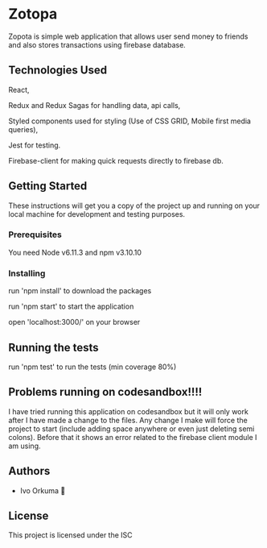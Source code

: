 # Zotopa

Zopota is simple web application that allows user send money to friends and also stores transactions using firebase database.

## Technologies Used
React,

Redux and Redux Sagas for handling data, api calls,

Styled components used for styling (Use of CSS GRID, Mobile first media queries),

Jest for testing.

Firebase-client for making quick requests directly to firebase db.

## Getting Started

These instructions will get you a copy of the project up and running on your local machine for development and testing purposes.

### Prerequisites

You need Node v6.11.3 and npm v3.10.10

### Installing

run 'npm install' to download the packages

run 'npm start' to start the application

open 'localhost:3000/' on your browser

## Running the tests

run 'npm test' to run the tests (min coverage 80%)

## Problems running on codesandbox!!!!

I have tried running this application on codesandbox but it will only work after I have made a change to the files. Any change I make will force the project to start (include adding space anywhere or even just deleting semi colons). Before that it shows an error related to the firebase client module I am using.

## Authors

* Ivo Orkuma 

## License

This project is licensed under the ISC

